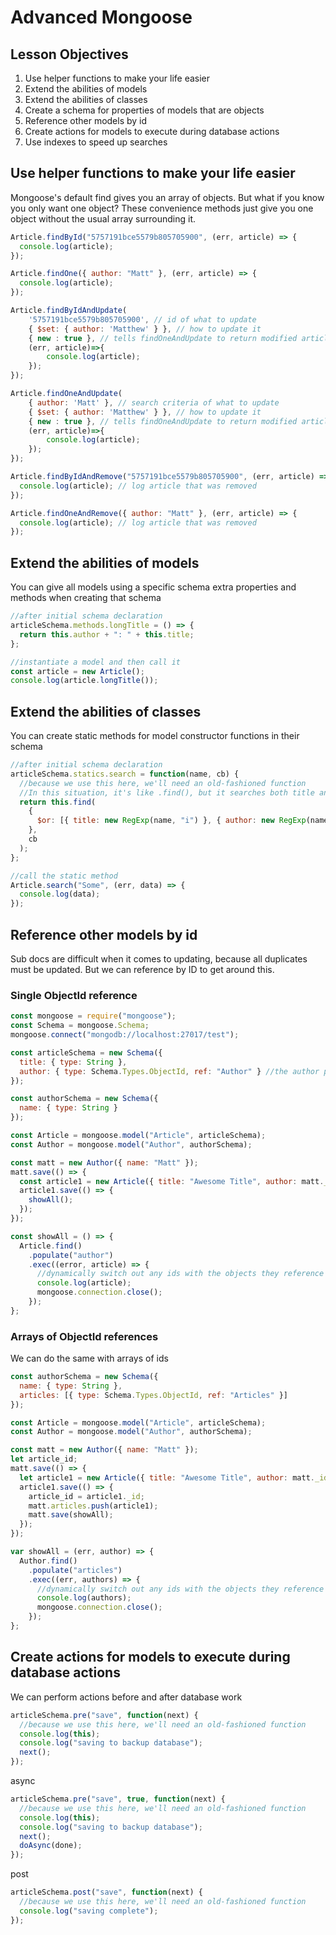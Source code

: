 # Advanced Mongoose

## Lesson Objectives

1. Use helper functions to make your life easier
1. Extend the abilities of models
1. Extend the abilities of classes
1. Create a schema for properties of models that are objects
1. Reference other models by id
1. Create actions for models to execute during database actions
1. Use indexes to speed up searches

## Use helper functions to make your life easier

Mongoose's default find gives you an array of objects. But what if you know you only want one object? These convenience methods just give you one object without the usual array surrounding it.

```javascript
Article.findById("5757191bce5579b805705900", (err, article) => {
  console.log(article);
});
```

```javascript
Article.findOne({ author: "Matt" }, (err, article) => {
  console.log(article);
});
```

```javascript
Article.findByIdAndUpdate(
	'5757191bce5579b805705900', // id of what to update
	{ $set: { author: 'Matthew' } }, // how to update it
	{ new : true }, // tells findOneAndUpdate to return modified article, not the original
	(err, article)=>{
		console.log(article);
	});
});
```

```javascript
Article.findOneAndUpdate(
	{ author: 'Matt' }, // search criteria of what to update
	{ $set: { author: 'Matthew' } }, // how to update it
	{ new : true }, // tells findOneAndUpdate to return modified article, not the original
	(err, article)=>{
		console.log(article);
	});
});
```

```javascript
Article.findByIdAndRemove("5757191bce5579b805705900", (err, article) => {
  console.log(article); // log article that was removed
});
```

```javascript
Article.findOneAndRemove({ author: "Matt" }, (err, article) => {
  console.log(article); // log article that was removed
});
```

## Extend the abilities of models

You can give all models using a specific schema extra properties and methods when creating that schema

```javascript
//after initial schema declaration
articleSchema.methods.longTitle = () => {
  return this.author + ": " + this.title;
};

//instantiate a model and then call it
const article = new Article();
console.log(article.longTitle());
```

## Extend the abilities of classes

You can create static methods for model constructor functions in their schema

```javascript
//after initial schema declaration
articleSchema.statics.search = function(name, cb) {
  //because we use this here, we'll need an old-fashioned function
  //In this situation, it's like .find(), but it searches both title and author
  return this.find(
    {
      $or: [{ title: new RegExp(name, "i") }, { author: new RegExp(name, "i") }]
    },
    cb
  );
};

//call the static method
Article.search("Some", (err, data) => {
  console.log(data);
});
```

## Reference other models by id

Sub docs are difficult when it comes to updating, because all duplicates must be updated. But we can reference by ID to get around this.

### Single ObjectId reference

```javascript
const mongoose = require("mongoose");
const Schema = mongoose.Schema;
mongoose.connect("mongodb://localhost:27017/test");

const articleSchema = new Schema({
  title: { type: String },
  author: { type: Schema.Types.ObjectId, ref: "Author" } //the author property is just an id of another object
});

const authorSchema = new Schema({
  name: { type: String }
});

const Article = mongoose.model("Article", articleSchema);
const Author = mongoose.model("Author", authorSchema);

const matt = new Author({ name: "Matt" });
matt.save(() => {
  const article1 = new Article({ title: "Awesome Title", author: matt._id });
  article1.save(() => {
    showAll();
  });
});

const showAll = () => {
  Article.find()
    .populate("author")
    .exec((error, article) => {
      //dynamically switch out any ids with the objects they reference
      console.log(article);
      mongoose.connection.close();
    });
};
```

### Arrays of ObjectId references

We can do the same with arrays of ids

```javascript
const authorSchema = new Schema({
  name: { type: String },
  articles: [{ type: Schema.Types.ObjectId, ref: "Articles" }]
});

const Article = mongoose.model("Article", articleSchema);
const Author = mongoose.model("Author", authorSchema);

const matt = new Author({ name: "Matt" });
let article_id;
matt.save(() => {
  let article1 = new Article({ title: "Awesome Title", author: matt._id });
  article1.save(() => {
    article_id = article1._id;
    matt.articles.push(article1);
    matt.save(showAll);
  });
});

var showAll = (err, author) => {
  Author.find()
    .populate("articles")
    .exec((err, authors) => {
      //dynamically switch out any ids with the objects they reference
      console.log(authors);
      mongoose.connection.close();
    });
};
```

## Create actions for models to execute during database actions

We can perform actions before and after database work

```javascript
articleSchema.pre("save", function(next) {
  //because we use this here, we'll need an old-fashioned function
  console.log(this);
  console.log("saving to backup database");
  next();
});
```

async

```javascript
articleSchema.pre("save", true, function(next) {
  //because we use this here, we'll need an old-fashioned function
  console.log(this);
  console.log("saving to backup database");
  next();
  doAsync(done);
});
```

post

```javascript
articleSchema.post("save", function(next) {
  //because we use this here, we'll need an old-fashioned function
  console.log("saving complete");
});
```
